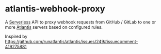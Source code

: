 # atlantis-webhook-proxy

A [Serverless](https://serverless.com/framework/docs/providers/aws/) API to proxy webhook requests from GitHub / GitLab to one or more [Atlantis](https://github.com/runatlantis/atlantis) servers based on configured rules.

Inspired by https://github.com/runatlantis/atlantis/issues/249#issuecomment-419275881
